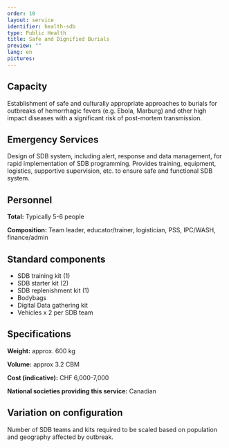 ```yaml
---
order: 10
layout: service
identifier: health-sdb
type: Public Health
title: Safe and Dignified Burials
preview: ""
lang: en
pictures:
---
```


## Capacity

Establishment of safe and culturally appropriate approaches to burials for outbreaks of hemorrhagic fevers (e.g. Ebola, Marburg) and other high impact diseases with a significant risk of post-mortem transmission.

## Emergency Services

Design of SDB system, including alert, response and data management, for rapid implementation of SDB programming. Provides training, equipment, logistics, supportive supervision, etc. to ensure safe and functional SDB system.

## Personnel

**Total:** Typically 5-6 people

**Composition:** Team leader, educator/trainer, logistician, PSS, IPC/WASH, finance/admin

## Standard components

- SDB training kit (1)
- SDB starter kit (2)
- SDB replenishment kit (1)
- Bodybags
- Digital Data gathering kit 
- Vehicles x 2 per SDB team


## Specifications

**Weight:** approx. 600 kg

**Volume:** approx 3.2 CBM

**Cost (indicative):** CHF 6,000-7,000

**National societies providing this service:** Canadian

## Variation on configuration

Number of SDB teams and kits required to be scaled based on population and geography affected by outbreak.